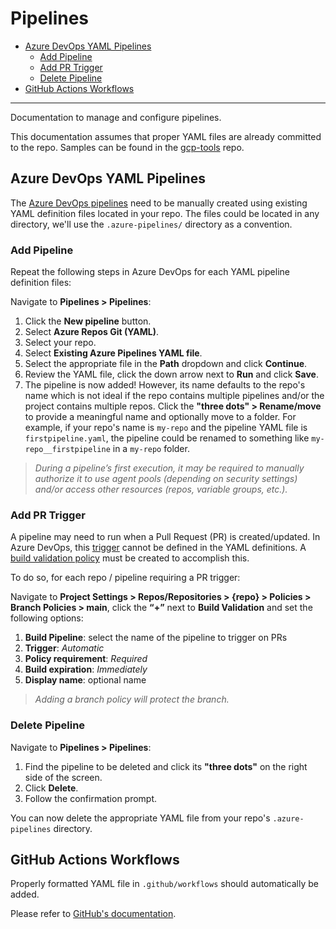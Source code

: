 # Pipelines

<!-- vscode-markdown-toc -->
* [Azure DevOps YAML Pipelines](#AzureDevOpsYAMLPipelines)
  * [Add Pipeline](#AddPipeline)
  * [Add PR Trigger](#AddPRTrigger)
  * [Delete Pipeline](#DeletePipeline)
* [GitHub Actions Workflows](#GitHubActionsWorkflows)

<!-- vscode-markdown-toc-config
	numbering=false
	autoSave=true
	/vscode-markdown-toc-config -->
<!-- /vscode-markdown-toc -->

--------------------------------------

Documentation to manage and configure pipelines.

This documentation assumes that proper YAML files are already committed to the repo. Samples can be found in the [gcp-tools](https://github.com/ssc-spc-ccoe-cei/gcp-tools/tree/main/pipeline-samples/) repo.

## <a name='AzureDevOpsYAMLPipelines'></a>Azure DevOps YAML Pipelines

The [Azure DevOps pipelines](https://learn.microsoft.com/en-us/azure/devops/pipelines/get-started/key-pipelines-concepts?view=azure-devops) need to be manually created using existing YAML definition files located in your repo.  The files could be located in any directory, we'll use the `.azure-pipelines/` directory as a convention.

### <a name='AddPipeline'></a>Add Pipeline

Repeat the following steps in Azure DevOps for each YAML pipeline definition files:

Navigate to **Pipelines > Pipelines**:

1. Click the **New pipeline** button.
1. Select **Azure Repos Git (YAML)**.
1. Select your repo.
1. Select **Existing Azure Pipelines YAML file**.
1. Select the appropriate file in the **Path** dropdown and click **Continue**.
1. Review the YAML file, click the down arrow next to **Run** and click **Save**.
1. The pipeline is now added!
However, its name defaults to the repo's name which is not ideal if the repo contains multiple pipelines and/or the project contains multiple repos.
Click the **"three dots" > Rename/move** to provide a meaningful name and optionally move to a folder.
For example, if your repo's name is `my-repo` and the pipeline YAML file is `firstpipeline.yaml`, the pipeline could be renamed to something like `my-repo__firstpipeline` in a `my-repo` folder.

> *During a pipeline’s first execution, it may be required to manually authorize it to use agent pools (depending on security settings) and/or access other resources (repos, variable groups, etc.).*

### <a name='AddPRTrigger'></a>Add PR Trigger

A pipeline may need to run when a Pull Request (PR) is created/updated. In Azure DevOps, this [trigger](https://learn.microsoft.com/en-us/azure/devops/pipelines/repos/azure-repos-git?view=azure-devops&tabs=yaml#pr-triggers) cannot be defined in the YAML definitions.  A [build validation policy](https://docs.microsoft.com/en-us/azure/devops/repos/git/branch-policies?view=azure-devops&tabs=browser#build-validation) must be created to accomplish this.

To do so, for each repo / pipeline requiring a PR trigger:

Navigate to **Project Settings > Repos/Repositories > {repo} > Policies > Branch Policies > main**, click the **“+”** next to **Build Validation** and set the following options:

1. **Build Pipeline**: select the name of the pipeline to trigger on PRs
1. **Trigger**: *Automatic*
1. **Policy requirement**: *Required*
1. **Build expiration**: *Immediately*
1. **Display name**: optional name

> *Adding a branch policy will protect the branch.*

### <a name='DeletePipeline'></a>Delete Pipeline

Navigate to **Pipelines > Pipelines**:

1. Find the pipeline to be deleted and click its **"three dots"** on the right side of the screen.
1. Click **Delete**.
1. Follow the confirmation prompt.

You can now delete the appropriate YAML file from your repo's `.azure-pipelines` directory.

## <a name='GitHubActionsWorkflows'></a>GitHub Actions Workflows

Properly formatted YAML file in `.github/workflows` should automatically be added.

Please refer to [GitHub's documentation](https://docs.github.com/en/actions/using-workflows/about-workflows).
